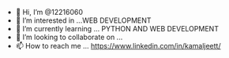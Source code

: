 - 👋 Hi, I’m @12216060
- 👀 I’m interested in ...WEB DEVELOPMENT
- 🌱 I’m currently learning ... PYTHON AND WEB DEVELOPMENT
- 💞️ I’m looking to collaborate on ...
- 📫 How to reach me ... https://www.linkedin.com/in/kamaljeett/
<!---
12216060/12216060 is a ✨ special ✨ repository because its `README.md` (this file) appears on your GitHub profile.
You can click the Preview link to take a look at your changes.
--->
